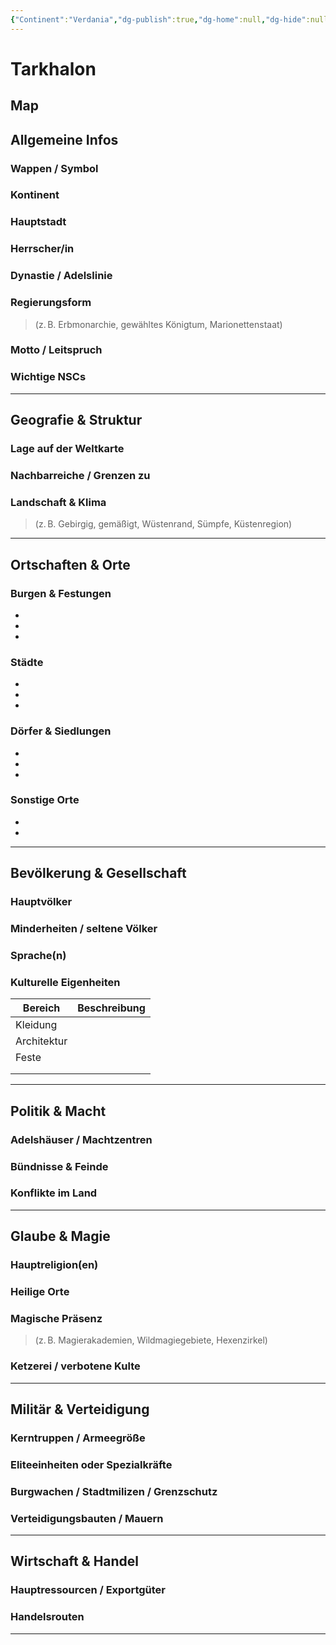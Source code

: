 ```yaml
---
{"Continent":"Verdania","dg-publish":true,"dg-home":null,"dg-hide":null,"tags":["land"],"titel":"Tarkhalon","dg-path":"Locations/","permalink":"/locations//","dgPassFrontmatter":true}
---
```




# **Tarkhalon**

## **Map**



## **Allgemeine Infos**

### Wappen / Symbol





### Kontinent


### Hauptstadt


### Herrscher/in


### Dynastie / Adelslinie


### Regierungsform

> (z. B. Erbmonarchie, gewähltes Königtum, Marionettenstaat)

### Motto / Leitspruch


### Wichtige NSCs


---

## **Geografie & Struktur**

### Lage auf der Weltkarte


### Nachbarreiche / Grenzen zu


### Landschaft & Klima

> (z. B. Gebirgig, gemäßigt, Wüstenrand, Sümpfe, Küstenregion)


--- 

## **Ortschaften & Orte**

### Burgen & Festungen

-  
- 
- 

### Städte

- 
- 
- 


### Dörfer & Siedlungen

- 
- 
- 

### Sonstige Orte

- 
- 


--- 

## **Bevölkerung & Gesellschaft**

### Hauptvölker


### Minderheiten / seltene Völker


### Sprache(n)


### Kulturelle Eigenheiten

| Bereich     | Beschreibung |
| ----------- | ------------ |
| Kleidung    |              |
| Architektur |              |
| Feste       |              |
|             |              |
|             |              |


---

## **Politik & Macht**

### Adelshäuser / Machtzentren


###  Bündnisse & Feinde


### Konflikte im Land


---

## **Glaube & Magie**

### Hauptreligion(en)


### Heilige Orte


### Magische Präsenz

> (z. B. Magierakademien, Wildmagiegebiete, Hexenzirkel)


### Ketzerei / verbotene Kulte


---

## **Militär & Verteidigung**

### Kerntruppen / Armeegröße


### Eliteeinheiten oder Spezialkräfte


### Burgwachen / Stadtmilizen / Grenzschutz


### Verteidigungsbauten / Mauern


---

## **Wirtschaft & Handel**

### Hauptressourcen / Exportgüter


### Handelsrouten


---